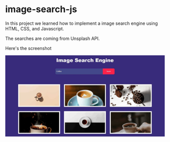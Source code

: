 # image-search-js

In this project we learned how to implement a image search engine using HTML, CSS, and Javascript.


The searches are coming from Unsplash API.

Here's the screenshot

![Screenshot](Screenshot.jpg)

